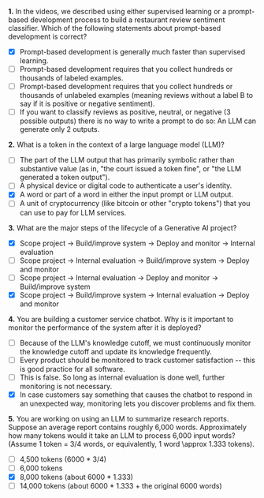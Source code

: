 **1.** In the videos, we described using either supervised learning or a prompt-based development process to build a restaurant review sentiment classifier. Which of the following statements about prompt-based development is correct?
- [x] Prompt-based development is generally much faster than supervised learning.
- [ ] Prompt-based development requires that you collect hundreds or thousands of labeled examples.
- [ ] Prompt-based development requires that you collect hundreds or thousands of unlabeled examples (meaning reviews without a label B to say if it is positive or negative sentiment).
- [ ] If you want to classify reviews as positive, neutral, or negative (3 possible outputs) there is no way to write a prompt to do so: An LLM can generate only 2 outputs.

**2.** What is a token in the context of a large language model (LLM)?
- [ ] The part of the LLM output that has primarily symbolic rather than substantive value (as in, "the court issued a token fine", or "the LLM generated a token output").
- [ ] A physical device or digital code to authenticate a user's identity.
- [x] A word or part of a word in either the input prompt or LLM output.
- [ ] A unit of cryptocurrency (like bitcoin or other "crypto tokens") that you can use to pay for LLM services.

**3.** What are the major steps of the lifecycle of a Generative AI project?
- [x] Scope project → Build/improve system → Deploy and monitor → Internal evaluation
- [ ] Scope project → Internal evaluation → Build/improve system → Deploy and monitor
- [ ] Scope project → Internal evaluation → Deploy and monitor → Build/improve system
- [x] Scope project → Build/improve system → Internal evaluation → Deploy and monitor

**4.** You are building a customer service chatbot. Why is it important to monitor the performance of the system after it is deployed?
- [ ] Because of the LLM's knowledge cutoff, we must continuously monitor the knowledge cutoff and update its knowledge frequently.
- [ ] Every product should be monitored to track customer satisfaction -- this is good practice for all software.
- [ ] This is false. So long as internal evaluation is done well, further monitoring is not necessary.
- [x] In case customers say something that causes the chatbot to respond in an unexpected way, monitoring lets you discover problems and fix them.

**5.** You are working on using an LLM to summarize research reports. Suppose an average report contains roughly 6,000 words. Approximately how many tokens would it take an LLM to process 6,000 input words? (Assume 1 token = 3/4 words, or equivalently, 1 word \approx 1.333 tokens).
- [ ] 4,500 tokens (6000 * 3/4)
- [ ] 6,000 tokens
- [x] 8,000 tokens (about 6000 * 1.333)
- [ ] 14,000 tokens (about 6000 * 1.333 + the original 6000 words)
